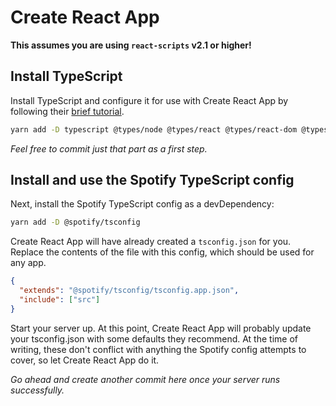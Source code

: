 # Create React App

**This assumes you are using `react-scripts` v2.1 or higher!**

## Install TypeScript

Install TypeScript and configure it for use with Create React App by following their [brief tutorial](https://facebook.github.io/create-react-app/docs/adding-typescript).

```sh
yarn add -D typescript @types/node @types/react @types/react-dom @types/jest
```

_Feel free to commit just that part as a first step._

## Install and use the Spotify TypeScript config

Next, install the Spotify TypeScript config as a devDependency:

```sh
yarn add -D @spotify/tsconfig
```

Create React App will have already created a `tsconfig.json` for you. Replace the contents of the file with this config, which should be used for any app.

```json
{
  "extends": "@spotify/tsconfig/tsconfig.app.json",
  "include": ["src"]
}
```

Start your server up. At this point, Create React App will probably update your tsconfig.json with some defaults they recommend. At the time of writing, these don't conflict with anything the Spotify config attempts to cover, so let Create React App do it.

_Go ahead and create another commit here once your server runs successfully._
